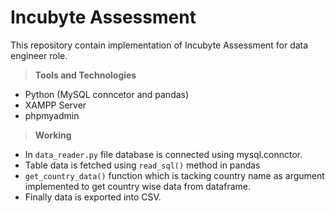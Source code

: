 # Incubyte Assessment
This repository contain implementation of Incubyte Assessment for data engineer role.

 >**Tools and Technologies**
 - Python (MySQL conncetor and pandas)
 - XAMPP Server
 - phpmyadmin
 
  >**Working**
 - In ```data_reader.py``` file database is connected using mysql.connctor.
 - Table data is fetched using ```read_sql()``` method in pandas
 - ```get_country_data()``` function which is tacking country name as argument implemented to get country wise data from dataframe.
 - Finally data is exported into CSV.
